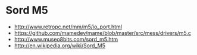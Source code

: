 # Sord M5

* http://www.retropc.net/mm/m5/io_port.html
* https://github.com/mamedev/mame/blob/master/src/mess/drivers/m5.c
* http://www.museo8bits.com/sord_m5.htm
* http://en.wikipedia.org/wiki/Sord_M5



